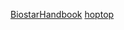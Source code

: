 [BiostarHandbook](https://www.biostarhandbook.com/)
[hoptop](https://www.jianshu.com/u/9ea40b5f607a)
